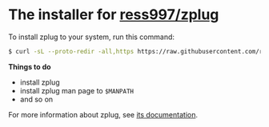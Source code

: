 # The installer for [ress997/zplug](https://github.com/ress997/zplug)

To install zplug to your system, run this command:

```zsh
$ curl -sL --proto-redir -all,https https://raw.githubusercontent.com/ress997/zplug-installer/master/installer.zsh | zsh
```

**Things to do**

- install zplug
- install zplug man page to `$MANPATH`
- and so on

For more information about zplug, see [its documentation](https://github.com/ress997/zplug/blob/master/README.md).
